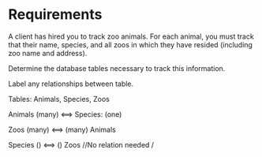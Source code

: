 # Requirements

A client has hired you to track zoo animals.
For each animal, you must track that their name, species, and all zoos in which they have resided (including zoo name and address).

Determine the database tables necessary to track this information.

Label any relationships between table.

Tables: Animals, Species, Zoos

Animals (many) <==> Species: (one)

Zoos (many) <==> (many) Animals

Species () <==> () Zoos //No relation needed /
